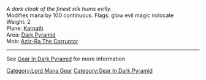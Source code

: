 *A dark cloak of the finest silk hums evilly.*  
Modifies mana by 100 continuous. Flags: glow evil magic nolocate  
Weight: 2  
Plane: [Karnath](:Category:Karnath "wikilink")  
Area: [Dark Pyramid](:Category:Dark_Pyramid "wikilink")  
Mob: [Aziz-Ra The Corruptor](Aziz-Ra_The_Corruptor "wikilink")

------------------------------------------------------------------------

See [Gear In Dark Pyramid](:Category:Gear_In_Dark_Pyramid "wikilink")
for more information

[Category:Lord Mana Gear](Category:Lord_Mana_Gear "wikilink")
[Category:Gear In Dark
Pyramid](Category:Gear_In_Dark_Pyramid "wikilink")
